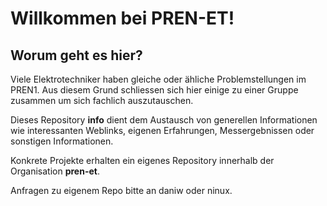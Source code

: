 # Willkommen bei PREN-ET!

## Worum geht es hier?
Viele Elektrotechniker haben gleiche oder ähliche Problemstellungen im PREN1.
Aus diesem Grund schliessen sich hier einige zu einer Gruppe zusammen um
sich fachlich auszutauschen.

Dieses Repository **info** dient dem Austausch von generellen Informationen
wie interessanten Weblinks, eigenen Erfahrungen, Messergebnissen oder
sonstigen Informationen.

Konkrete Projekte erhalten ein eigenes Repository innerhalb der Organisation
**pren-et**.

Anfragen zu eigenem Repo bitte an daniw oder ninux. 
